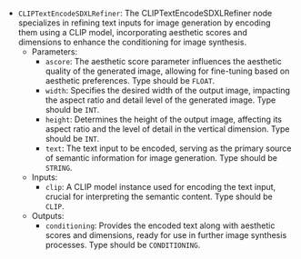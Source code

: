 - `CLIPTextEncodeSDXLRefiner`: The CLIPTextEncodeSDXLRefiner node specializes in refining text inputs for image generation by encoding them using a CLIP model, incorporating aesthetic scores and dimensions to enhance the conditioning for image synthesis.
    - Parameters:
        - `ascore`: The aesthetic score parameter influences the aesthetic quality of the generated image, allowing for fine-tuning based on aesthetic preferences. Type should be `FLOAT`.
        - `width`: Specifies the desired width of the output image, impacting the aspect ratio and detail level of the generated image. Type should be `INT`.
        - `height`: Determines the height of the output image, affecting its aspect ratio and the level of detail in the vertical dimension. Type should be `INT`.
        - `text`: The text input to be encoded, serving as the primary source of semantic information for image generation. Type should be `STRING`.
    - Inputs:
        - `clip`: A CLIP model instance used for encoding the text input, crucial for interpreting the semantic content. Type should be `CLIP`.
    - Outputs:
        - `conditioning`: Provides the encoded text along with aesthetic scores and dimensions, ready for use in further image synthesis processes. Type should be `CONDITIONING`.
